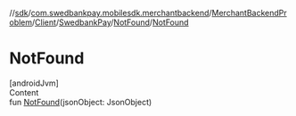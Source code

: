 //[sdk](../../../../../../index.md)/[com.swedbankpay.mobilesdk.merchantbackend](../../../../index.md)/[MerchantBackendProblem](../../../index.md)/[Client](../../index.md)/[SwedbankPay](../index.md)/[NotFound](index.md)/[NotFound](-not-found.md)



# NotFound  
[androidJvm]  
Content  
fun [NotFound](-not-found.md)(jsonObject: JsonObject)  



